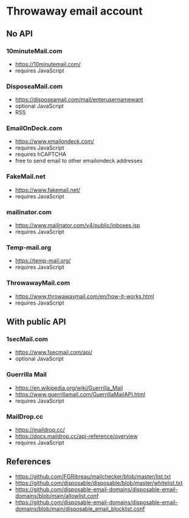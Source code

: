 # Throwaway email account

## No API

### 10minuteMail.com

* https://10minutemail.com/
* requires JavaScript

### DisposeaMail.com

* https://disposeamail.com/mail/enterusernamewant
* optional JavaScript
* RSS

### EmailOnDeck.com

* https://www.emailondeck.com/
* requires JavaScript
* requires hCAPTCHA
* free to send email to other emailondeck addresses

### FakeMail.net

* https://www.fakemail.net/
* requires JavaScript

### mailinator.com

* https://www.mailinator.com/v4/public/inboxes.jsp
* requires JavaScript

### Temp-mail.org

* https://temp-mail.org/
* requires JavaScript

### ThrowawayMail.com

* https://www.throwawaymail.com/en/how-it-works.html
* requires JavaScript

## With public API

### 1secMail.com

* https://www.1secmail.com/api/
* optional JavaScript

### Guerrilla Mail

* https://en.wikipedia.org/wiki/Guerrilla_Mail
* https://www.guerrillamail.com/GuerrillaMailAPI.html
* requires JavaScript

### MailDrop.cc

* https://maildrop.cc/
* https://docs.maildrop.cc/api-reference/overview
* requires JavaScript

## References

* https://github.com/FGRibreau/mailchecker/blob/master/list.txt
* https://github.com/disposable/disposable/blob/master/whitelist.txt
* https://github.com/disposable-email-domains/disposable-email-domains/blob/main/allowlist.conf
* https://github.com/disposable-email-domains/disposable-email-domains/blob/main/disposable_email_blocklist.conf
